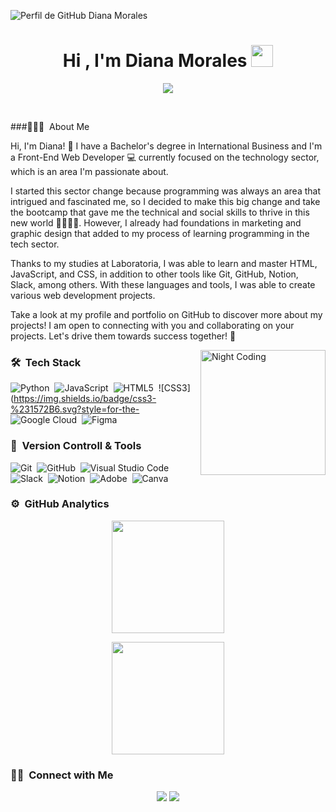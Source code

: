 ![Perfil de GitHub Diana Morales](https://github.com/pandao/editor.md/assets/160906370/51225f2c-a5d9-4ffb-a60f-d10da1c990c6)
<h1 align="center"><b>Hi , I'm Diana Morales </b><img src="https://media.giphy.com/media/hvRJCLFzcasrR4ia7z/giphy.gif" width="35"></h1>
<!--  -->
<p align="center">
  <a href="https://github.com/DenverCoder1/readme-typing-svg"><img src="https://readme-typing-svg.herokuapp.com?font=Time+New+Roman&color=800080&size=25&center=true&vCenter=true&width=600&height=100&lines=Front-End+Web+Developer;Passionate+Coder;Creative+Designer;Tech+Enthusiast;Problem+Solver;Always+Learning"></a>
</p>


<br>


###👩🏻‍💻 &nbsp;About Me


Hi, I'm Diana! 👋 I have a Bachelor's degree in International Business and I'm a Front-End Web Developer 💻 currently focused on the technology sector, which is an area I'm passionate about.

I started this sector change because programming was always an area that intrigued and fascinated me, so I decided to make this big change and take the bootcamp that gave me the technical and social skills to thrive in this new world 👩🏻‍💻🌟. However, I already had foundations in marketing and graphic design that added to my process of learning programming in the tech sector.

Thanks to my studies at Laboratoria, I was able to learn and master HTML, JavaScript, and CSS, in addition to other tools like Git, GitHub, Notion, Slack, among others. With these languages and tools, I was able to create various web development projects.

Take a look at my profile and portfolio on GitHub to discover more about my projects! I am open to connecting with you and collaborating on your projects. Let's drive them towards success together! 🚀


<img alt="Night Coding" src="https://i.giphy.com/media/v1.Y2lkPTc5MGI3NjExdDR3eGFuam5tOGMzY2djaXE1bzd2ODlsNDc0ZXdqZW5uc3JpeGR0YyZlcD12MV9pbnRlcm5hbF9naWZfYnlfaWQmY3Q9Zw/BferOKonYOspm28AiB/giphy.gif" align="right" height = "200px" />

### 🛠 &nbsp;Tech Stack

![Python](https://img.shields.io/badge/python-3670A0?style=for-the-badge&logo=python&logoColor=ffdd54)&nbsp;
![JavaScript](https://img.shields.io/badge/javascript-%23323330.svg?style=for-the-badge&logo=javascript&logoColor=%23F7DF1E)&nbsp;
![HTML5](https://img.shields.io/badge/html5-%23E34F26.svg?style=for-the-badge&logo=html5&logoColor=white)&nbsp;
![CSS3](https://img.shields.io/badge/css3-%231572B6.svg?style=for-the-
![Google Cloud](https://img.shields.io/badge/GoogleCloud-%234285F4.svg?style=for-the-badge&logo=google-cloud&logoColor=white)&nbsp;
![Figma](https://img.shields.io/badge/figma-%23F24E1E.svg?style=for-the-badge&logo=figma&logoColor=white)&nbsp;


### 🧰 &nbsp;Version Controll & Tools 

![Git](https://img.shields.io/badge/git-%23F05033.svg?style=for-the-badge&logo=git&logoColor=white)&nbsp;
![GitHub](https://img.shields.io/badge/github-%23121011.svg?style=for-the-badge&logo=github&logoColor=white)&nbsp;
![Visual Studio Code](https://img.shields.io/badge/Visual%20Studio%20Code-0078d7.svg?style=for-the-badge&logo=visual-studio-code&logoColor=white)&nbsp;
![Slack](https://img.shields.io/badge/Slack-4A154B?style=for-the-badge&logo=slack&logoColor=white)&nbsp;
![Notion](https://img.shields.io/badge/Notion-%23000000.svg?style=for-the-badge&logo=notion&logoColor=white)&nbsp;
![Adobe](https://img.shields.io/badge/adobe-%23FF0000.svg?style=for-the-badge&logo=adobe&logoColor=white)&nbsp;
![Canva](https://img.shields.io/badge/Canva-%2300C4CC.svg?style=for-the-badge&logo=Canva&logoColor=white)&nbsp;

### ⚙️ &nbsp;GitHub Analytics

<p align="center">
  <a href="https://github.com/Dianapierinam">
    <img height="180em" src="https://github-readme-stats-eight-theta.vercel.app/api?username=Dianapierinam&show_icons=true&theme=algolia&include_all_commits=true&count_private=true"/>
  </a>
</p>

<p align="center">
  <img height="180em" src="https://github-readme-streak-stats.herokuapp.com/?user=Dianapierinam&theme=dark&hide_border=true"/>
</p>


### 🤝🏻 &nbsp;Connect with Me

<p align="center">
<a href="https://www.linkedin.com/in/devdiana-morales/"><img src="https://img.shields.io/badge/-Diana%20Morales%20Castillo-0077B5?style=flat&logo=Linkedin&logoColor=white"/></a>
<a href="diana.morales.developer@gmail.com"><img src="https://img.shields.io/badge/-Diana%20Morales%20-D14836?style=flat&logo=Gmail&logoColor=white"/></a>
</p>
